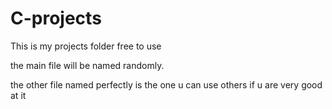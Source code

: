 # C-projects
This is my projects folder free to use

the main file will be named randomly.

the other file named perfectly is the one u can use others if u are very good at it
